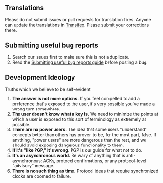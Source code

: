 ## Translations

Please do not submit issues or pull requests for translation fixes. Anyone can update the translations in [Transifex](https://www.transifex.com/projects/p/smssecure/).
Please submit your corrections there.


## Submitting useful bug reports

1. Search our issues first to make sure this is not a duplicate.
2. Read the [Submitting useful bug reports guide](https://github.com/WhisperSystems/TextSecure/wiki/Submitting-useful-bug-reports) before posting a bug.

## Development Ideology

Truths which we believe to be self-evident:

1. **The answer is not more options.**  If you feel compelled to add a
   preference that's exposed to the user, it's very possible you've made
   a wrong turn somewhere.
2. **The user doesn't know what a key is.**  We need to minimize the points
   at which a user is exposed to this sort of terminology as extremely as
   possible.
3. **There are no power users.** The idea that some users "understand"
   concepts better than others has proven to be, for the most part, false.
   If anything, "power users" are more dangerous than the rest, and we
   should avoid exposing dangerous functionality to them.
4. **If it's "like PGP," it's wrong.**  PGP is our guide for what not to do.
5. **It's an asynchronous world.**  Be wary of anything that is
   anti-asynchronous: ACKs, protocol confirmations, or any protocol-level
   "advisory" message.
6. **There is no such thing as time.** Protocol ideas that require synchronized
   clocks are doomed to failure.

